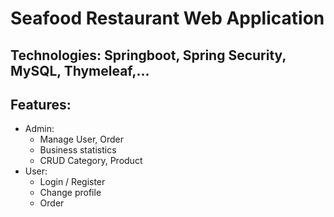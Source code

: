 # Seafood Restaurant Web Application

## Technologies: Springboot, Spring Security, MySQL, Thymeleaf,...
## Features:
 - Admin: 
    + Manage User, Order
    + Business statistics
    + CRUD Category, Product
 - User:
    + Login / Register
    + Change profile
    + Order
